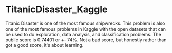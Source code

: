 # TitanicDisaster_Kaggle
Titanic Disaster is one of the most famous shipwrecks. This problem is also one of the most famous problems in Kaggle with the open datasets that can be used to do exploration, data analysis, and classification problems. The public score is 0.74401 or +- 74%. Not a bad score, but honestly rather than got a good score, it's about learning.
